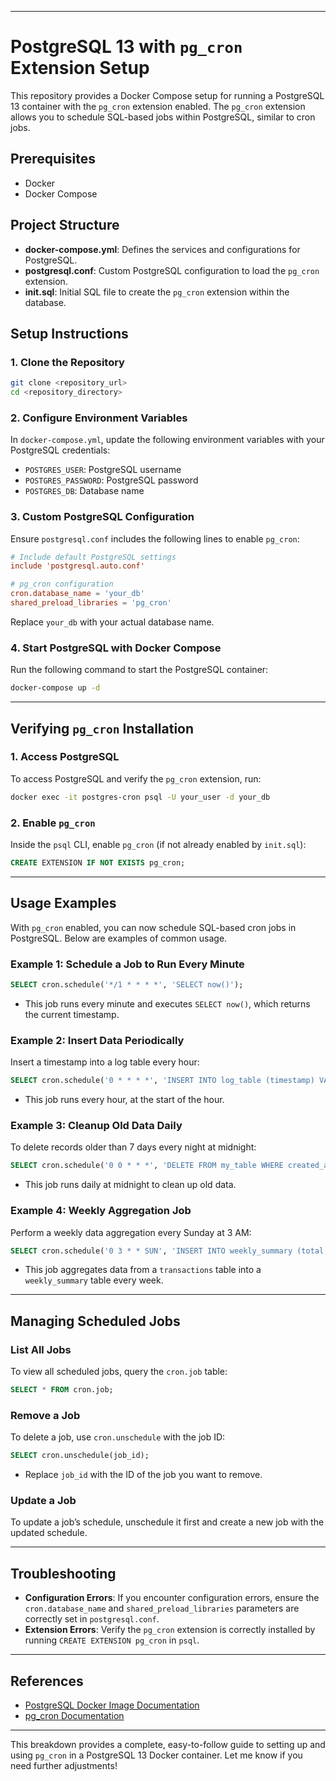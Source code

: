 
---

# PostgreSQL 13 with `pg_cron` Extension Setup

This repository provides a Docker Compose setup for running a PostgreSQL 13 container with the `pg_cron` extension enabled. The `pg_cron` extension allows you to schedule SQL-based jobs within PostgreSQL, similar to cron jobs.

## Prerequisites

- Docker
- Docker Compose

## Project Structure

- **docker-compose.yml**: Defines the services and configurations for PostgreSQL.
- **postgresql.conf**: Custom PostgreSQL configuration to load the `pg_cron` extension.
- **init.sql**: Initial SQL file to create the `pg_cron` extension within the database.

## Setup Instructions

### 1. Clone the Repository

```bash
git clone <repository_url>
cd <repository_directory>
```

### 2. Configure Environment Variables

In `docker-compose.yml`, update the following environment variables with your PostgreSQL credentials:

- `POSTGRES_USER`: PostgreSQL username
- `POSTGRES_PASSWORD`: PostgreSQL password
- `POSTGRES_DB`: Database name

### 3. Custom PostgreSQL Configuration

Ensure `postgresql.conf` includes the following lines to enable `pg_cron`:

```conf
# Include default PostgreSQL settings
include 'postgresql.auto.conf'

# pg_cron configuration
cron.database_name = 'your_db'
shared_preload_libraries = 'pg_cron'
```

Replace `your_db` with your actual database name.

### 4. Start PostgreSQL with Docker Compose

Run the following command to start the PostgreSQL container:

```bash
docker-compose up -d
```

---

## Verifying `pg_cron` Installation

### 1. Access PostgreSQL

To access PostgreSQL and verify the `pg_cron` extension, run:

```bash
docker exec -it postgres-cron psql -U your_user -d your_db
```

### 2. Enable `pg_cron`

Inside the `psql` CLI, enable `pg_cron` (if not already enabled by `init.sql`):

```sql
CREATE EXTENSION IF NOT EXISTS pg_cron;
```

---

## Usage Examples

With `pg_cron` enabled, you can now schedule SQL-based cron jobs in PostgreSQL. Below are examples of common usage.

### Example 1: Schedule a Job to Run Every Minute

```sql
SELECT cron.schedule('*/1 * * * *', 'SELECT now()');
```

- This job runs every minute and executes `SELECT now()`, which returns the current timestamp.

### Example 2: Insert Data Periodically

Insert a timestamp into a log table every hour:

```sql
SELECT cron.schedule('0 * * * *', 'INSERT INTO log_table (timestamp) VALUES (now())');
```

- This job runs every hour, at the start of the hour.

### Example 3: Cleanup Old Data Daily

To delete records older than 7 days every night at midnight:

```sql
SELECT cron.schedule('0 0 * * *', 'DELETE FROM my_table WHERE created_at < now() - interval ''7 days''');
```

- This job runs daily at midnight to clean up old data.

### Example 4: Weekly Aggregation Job

Perform a weekly data aggregation every Sunday at 3 AM:

```sql
SELECT cron.schedule('0 3 * * SUN', 'INSERT INTO weekly_summary (total, created_at) SELECT SUM(amount), now() FROM transactions');
```

- This job aggregates data from a `transactions` table into a `weekly_summary` table every week.

---

## Managing Scheduled Jobs

### List All Jobs

To view all scheduled jobs, query the `cron.job` table:

```sql
SELECT * FROM cron.job;
```

### Remove a Job

To delete a job, use `cron.unschedule` with the job ID:

```sql
SELECT cron.unschedule(job_id);
```

- Replace `job_id` with the ID of the job you want to remove.

### Update a Job

To update a job’s schedule, unschedule it first and create a new job with the updated schedule.

---

## Troubleshooting

- **Configuration Errors**: If you encounter configuration errors, ensure the `cron.database_name` and `shared_preload_libraries` parameters are correctly set in `postgresql.conf`.
- **Extension Errors**: Verify the `pg_cron` extension is correctly installed by running `CREATE EXTENSION pg_cron` in `psql`.

---

## References

- [PostgreSQL Docker Image Documentation](https://hub.docker.com/_/postgres)
- [pg_cron Documentation](https://github.com/citusdata/pg_cron)

---

This breakdown provides a complete, easy-to-follow guide to setting up and using `pg_cron` in a PostgreSQL 13 Docker container. Let me know if you need further adjustments!
